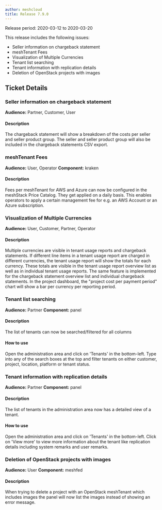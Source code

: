 ```yaml
---
author: meshcloud
title: Release 7.9.0
---
```


Release period: 2020-03-12 to 2020-03-20

This release includes the following issues:
* Seller information on chargeback statement
* meshTenant Fees
* Visualization of Multiple Currencies
* Tenant list searching
* Tenant information with replication details
* Deletion of OpenStack projects with images
<!--truncate-->

## Ticket Details
### Seller information on chargeback statement
**Audience:** Partner, Customer, User


#### Description
The chargeback statement will show a breakdown of the costs per seller and seller product group.
The seller and seller product group will also be included in the chargeback statements CSV export.

### meshTenant Fees
**Audience:** User, Operator
**Component:** kraken


#### Description
Fees per meshTenant for AWS and Azure can now be configured in the meshStack Price Catalog. They get applied on a
daily basis. This enables operators to apply a certain management fee for e.g. an AWS Account or an Azure subscription.

### Visualization of Multiple Currencies
**Audience:** User, Customer, Partner, Operator


#### Description
Multiple currencies are visible in tenant usage reports and chargeback statements. If different line items in a tenant usage report are charged in different currencies, the tenant usage report will show the totals for each currency. These totals are visible in the tenant usage report overview list as well as in individual tenant usage reports. The same feature is implemented for the chargeback statement overview list and individual chargeback statements. In the project dashboard, the "project cost per payment period" chart will show a bar per currency per reporting period.

### Tenant list searching
**Audience:** Partner
**Component:** panel


#### Description
The list of tenants can now be searched/filtered for all columns

#### How to use
Open the administration area and click on 'Tenants' in the bottom-left. Type into any of the search boxes at the top
and filter tenants on either customer, project, location, platform or tenant status.

### Tenant information with replication details
**Audience:** Partner
**Component:** panel


#### Description
The list of tenants in the administration area now has a detailed view of a tenant.

#### How to use
Open the administration area and click on 'Tenants' in the bottom-left. Click on 'View more' to view
more information about the tenant like replication details including system remarks and user remarks.

### Deletion of OpenStack projects with images
**Audience:** User
**Component:** meshfed


#### Description
When trying to delete a project with an OpenStack meshTenant which includes images the panel will now list the images instead of showing an error message.

